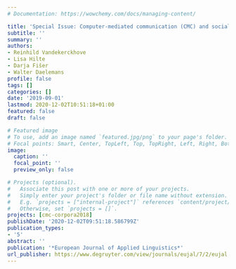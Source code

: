 ```yaml
---
# Documentation: https://wowchemy.com/docs/managing-content/

title: 'Special Issue: Computer-mediated communication (CMC) and social media corpora'
subtitle: ''
summary: ''
authors:
- Reinhild Vandekerckhove
- Lisa Hilte
- Darja Fišer
- Walter Daelemans
profile: false
tags: []
categories: []
date: '2019-09-01'
lastmod: 2020-12-02T10:51:18+01:00
featured: false
draft: false

# Featured image
# To use, add an image named `featured.jpg/png` to your page's folder.
# Focal points: Smart, Center, TopLeft, Top, TopRight, Left, Right, BottomLeft, Bottom, BottomRight.
image:
  caption: ''
  focal_point: ''
  preview_only: false

# Projects (optional).
#   Associate this post with one or more of your projects.
#   Simply enter your project's folder or file name without extension.
#   E.g. `projects = ["internal-project"]` references `content/project/deep-learning/index.md`.
#   Otherwise, set `projects = []`.
projects: [cmc-corpora2018]
publishDate: '2020-12-02T09:51:18.586799Z'
publication_types:
- '5'
abstract: ''
publication: '*European Journal of Applied Linguistics*'
url_publisher: https://www.degruyter.com/view/journals/eujal/7/2/eujal.7.issue-2.xml
---
```

